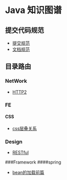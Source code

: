 # Java 知识图谱

## 提交代码规范
- [提交规范](提交规范.md)
- [文档规范](ADD.md)




## 目录路由

### NetWork
- [HTTP2](Network/http/http2.md)

### FE
#### CSS
- [css层叠关系](FE/css/stack-context/stack-context.md)

### Design
- [RESTful](/design/restful.md)

###Framework
####spring
- [bean的加载前篇](/Framework/Spring/bean的加载前篇.md)
